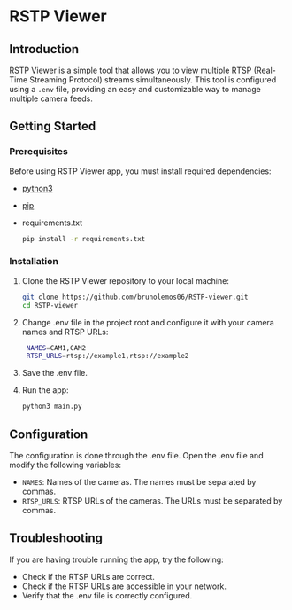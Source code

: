 # RSTP Viewer

## Introduction

RSTP Viewer is a simple tool that allows you to view multiple RTSP (Real-Time Streaming Protocol) streams simultaneously. This tool is configured using a `.env` file, providing an easy and customizable way to manage multiple camera feeds.

## Getting Started

### Prerequisites

Before using RSTP Viewer app, you must install required dependencies:

- [python3](https://www.python.org/downloads/)
- [pip](https://pip.pypa.io/en/stable/installing/)

- requirements.txt

  ```bash
  pip install -r requirements.txt
  ```

### Installation

1. Clone the RSTP Viewer repository to your local machine:

   ```bash
   git clone https://github.com/brunolemos06/RSTP-viewer.git
   cd RSTP-viewer
    ```
2. Change .env file in the project root and configure it with your camera names and RTSP URLs:

   ```bash
    NAMES=CAM1,CAM2
    RTSP_URLS=rtsp://example1,rtsp://example2
    ```

3. Save the .env file.

4. Run the app:

   ```bash
   python3 main.py
   ```

## Configuration

The configuration is done through the .env file. Open the .env file and modify the following variables:

- `NAMES`: Names of the cameras. The names must be separated by commas.
- `RTSP_URLS`: RTSP URLs of the cameras. The URLs must be separated by commas.

## Troubleshooting

If you are having trouble running the app, try the following:

- Check if the RTSP URLs are correct.
- Check if the RTSP URLs are accessible in your network.
- Verify that the .env file is correctly configured.
